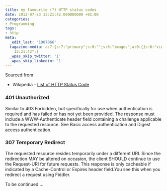```yaml
---
title: my favourite (?) HTTP status codes
date: 2012-07-23 13:21:42.000000000 +01:00
categories:
- Programming
tags:
- http
meta:
  _edit_last: '1907066'
  tagazine-media: a:7:{s:7:"primary";s:0:"";s:6:"images";a:0:{}s:6:"videos";a:0:{}s:11:"image_count";i:0;s:6:"author";s:7:"1907066";s:7:"blog_id";s:7:"1833431";s:9:"mod_stamp";s:19:"2012-07-23
    13:21:42";}
  _wpas_skip_twitter: '1'
  _wpas_skip_linkedin: '1'
---
```

<p>Sourced from </p>
<ul>
<li>Wikipedia - <a href="http://en.wikipedia.org/wiki/List_of_HTTP_status_codes">List of HTTP Status Code</a></li>
</ul>
<h3>401 Unauthorized</h3>
<p>Similar to 403 Forbidden, but specifically for use when authentication is required and has failed or has not yet been provided. The response must include a WWW-Authenticate header field containing a challenge applicable to the requested resource. See Basic access authentication and Digest access authentication.</p>
<h3>307 Temporary Redirect</h3>
<p>The requested resource resides temporarily under a different URI. Since the redirection MAY be altered on occasion, the client SHOULD continue to use the Request-URI for future requests. This response is only cacheable if indicated by a Cache-Control or Expires header field.You see this when you redirect a request using Fiddler.</p>
<p>To be continued ...</p>
